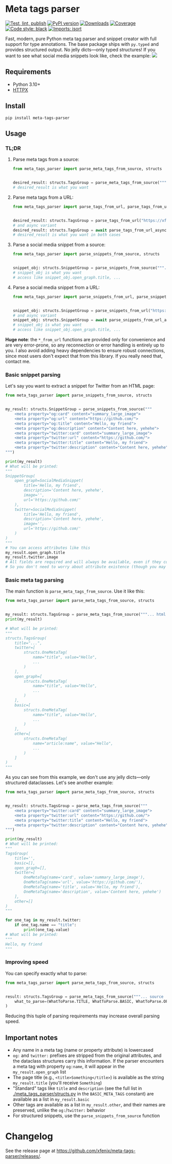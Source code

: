 # Meta tags parser

[![Test, lint, publish](https://github.com/xfenix/meta-tags-parser/actions/workflows/main.yml/badge.svg)](https://github.com/xfenix/meta-tags-parser/actions/workflows/main.yml)
[![PyPI version](https://badge.fury.io/py/meta-tags-parser.svg)](https://badge.fury.io/py/meta-tags-parser)
[![Downloads](https://pepy.tech/badge/meta-tags-parser)](https://pepy.tech/project/meta-tags-parser)
[![Coverage](https://img.shields.io/endpoint?url=https://raw.githubusercontent.com/xfenix/meta-tags-parser/master/.github/badges/coverage.json)](https://xfenix.github.io/meta-tags-parser/)
<a href="https://github.com/psf/black"><img alt="Code style: black" src="https://img.shields.io/badge/code%20style-black-000000.svg"></a>
[![Imports: isort](https://img.shields.io/badge/imports-isort-%231674b1?style=flat&labelColor=ef8336)](https://timothycrosley.github.io/isort/)

Fast, modern, pure Python meta tag parser and snippet creator with full support for type annotations.
The base package ships with `py.typed` and provides structured output. No jelly dicts—only typed structures!
If you want to see what social media snippets look like, check the example:
![](https://raw.githubusercontent.com/xfenix/meta-tags-parser/master/social-media-snippets.png)

## Requirements

- Python 3.10+
- [HTTPX](https://www.python-httpx.org/)

## Install

`pip install meta-tags-parser`

## Usage

### TL;DR

1. Parse meta tags from a source:

   ```python
   from meta_tags_parser import parse_meta_tags_from_source, structs


   desired_result: structs.TagsGroup = parse_meta_tags_from_source("""... html source ...""")
   # desired_result is what you want
   ```

1. Parse meta tags from a URL:

   ```python
   from meta_tags_parser import parse_tags_from_url, parse_tags_from_url_async, structs


   desired_result: structs.TagsGroup = parse_tags_from_url("https://xfenix.ru")
   # and async variant
   desired_result: structs.TagsGroup = await parse_tags_from_url_async("https://xfenix.ru")
   # desired_result is what you want in both cases
   ```

1. Parse a social media snippet from a source:

   ```python
   from meta_tags_parser import parse_snippets_from_source, structs


   snippet_obj: structs.SnippetGroup = parse_snippets_from_source("""... html source ...""")
   # snippet_obj is what you want
   # access like snippet_obj.open_graph.title, ...
   ```

1. Parse a social media snippet from a URL:

   ```python
   from meta_tags_parser import parse_snippets_from_url, parse_snippets_from_url_async, structs


   snippet_obj: structs.SnippetGroup = parse_snippets_from_url("https://xfenix.ru")
   # and async variant
   snippet_obj: structs.SnippetGroup = await parse_snippets_from_url_async("https://xfenix.ru")
   # snippet_obj is what you want
   # access like snippet_obj.open_graph.title, ...
   ```

**Huge note**: the `*_from_url` functions are provided only for convenience and are very error-prone, so any reconnection or error handling is entirely up to you.
I also avoid adding heavy dependencies to ensure robust connections, since most users don't expect that from this library. If you really need that, contact me.

### Basic snippet parsing

Let's say you want to extract a snippet for Twitter from an HTML page:

```python
from meta_tags_parser import parse_snippets_from_source, structs


my_result: structs.SnippetGroup = parse_snippets_from_source("""
    <meta property="og:card" content="summary_large_image">
    <meta property="og:url" content="https://github.com/">
    <meta property="og:title" content="Hello, my friend">
    <meta property="og:description" content="Content here, yehehe">
    <meta property="twitter:card" content="summary_large_image">
    <meta property="twitter:url" content="https://github.com/">
    <meta property="twitter:title" content="Hello, my friend">
    <meta property="twitter:description" content="Content here, yehehe">
""")

print(my_result)
# What will be printed:
"""
SnippetGroup(
    open_graph=SocialMediaSnippet(
        title='Hello, my friend',
        description='Content here, yehehe',
        image='',
        url='https://github.com/'
    ),
    twitter=SocialMediaSnippet(
        title='Hello, my friend',
        description='Content here, yehehe',
        image='',
        url='https://github.com/'
    )
)
"""
# You can access attributes like this
my_result.open_graph.title
my_result.twitter.image
# All fields are required and will always be available, even if they contain no data
# So you don't need to worry about attribute existence (though you may need to check their values)
```

### Basic meta tag parsing

The main function is `parse_meta_tags_from_source`. Use it like this:

```python
from meta_tags_parser import parse_meta_tags_from_source, structs


my_result: structs.TagsGroup = parse_meta_tags_from_source("""... html source ...""")
print(my_result)

# What will be printed:
"""
structs.TagsGroup(
    title="...",
    twitter=[
        structs.OneMetaTag(
            name="title", value="Hello",
            ...
        )
    ],
    open_graph=[
        structs.OneMetaTag(
            name="title", value="Hello",
            ...
        )
    ],
    basic=[
        structs.OneMetaTag(
            name="title", value="Hello",
            ...
        )
    ],
    other=[
        structs.OneMetaTag(
            name="article:name", value="Hello",
            ...
        )
    ]
)
"""
```

As you can see from this example, we don't use any jelly dicts—only structured dataclasses. Let's see another example:

```python
from meta_tags_parser import parse_meta_tags_from_source, structs


my_result: structs.TagsGroup = parse_meta_tags_from_source("""
    <meta property="twitter:card" content="summary_large_image">
    <meta property="twitter:url" content="https://github.com/">
    <meta property="twitter:title" content="Hello, my friend">
    <meta property="twitter:description" content="Content here, yehehe">
""")

print(my_result)
# What will be printed:
"""
TagsGroup(
    title='',
    basic=[],
    open_graph=[],
    twitter=[
        OneMetaTag(name='card', value='summary_large_image'),
        OneMetaTag(name='url', value='https://github.com/'),
        OneMetaTag(name='title', value='Hello, my friend'),
        OneMetaTag(name='description', value='Content here, yehehe')
    ],
    other=[]
)
"""

for one_tag in my_result.twitter:
    if one_tag.name == "title":
        print(one_tag.value)
# What will be printed:
"""
Hello, my friend
"""
```

### Improving speed

You can specify exactly what to parse:

```python
from meta_tags_parser import parse_meta_tags_from_source, structs


result: structs.TagsGroup = parse_meta_tags_from_source("""... source ...""",
    what_to_parse=(WhatToParse.TITLE, WhatToParse.BASIC, WhatToParse.OPEN_GRAPH, WhatToParse.TWITTER, WhatToParse.OTHER)
)
```

Reducing this tuple of parsing requirements may increase overall parsing speed.

## Important notes

- Any name in a meta tag (name or property attribute) is lowercased
- `og:` and `twitter:` prefixes are stripped from the original attributes, and the dataclass structures carry this information.
  If the parser encounters a meta tag with property `og:name`, it will appear in the `my_result.open_graph` list
- The page title (e.g., `<title>Something</title>`) is available as the string `my_result.title` (you'll receive `Something`)
- "Standard" tags like `title` and `description` (see the full list in [./meta_tags_parser/structs.py](./meta_tags_parser/structs.py) in the `BASIC_META_TAGS` constant)
  are available as a list in `my_result.basic`
- Other tags are available as a list in `my_result.other`, and their names are preserved, unlike the `og:`/`twitter:` behavior
- For structured snippets, use the `parse_snippets_from_source` function

# Changelog

See the release page at https://github.com/xfenix/meta-tags-parser/releases/.
